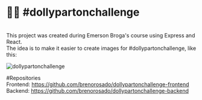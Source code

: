 # 👩‍🦳 #dollypartonchallenge
<br/>
This project was created during Emerson Broga's course using Express and React. <br/>
The idea is to make it easier to create images for #dollypartonchallenge, like this:<br/>

![dollypartonchallenge](https://user-images.githubusercontent.com/83065685/148001153-dfb62ee4-b4a7-4f23-9c28-3e8dcb2b198e.jpg)

#Repositories <br/>
Frontend: https://github.com/brenorosado/dollypartonchallenge-frontend  <br/>
Backend: https://github.com/brenorosado/dollypartonchallenge-backend <br/>
